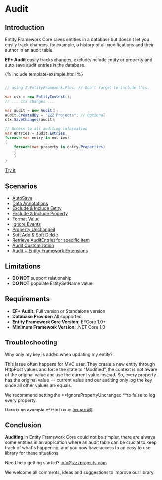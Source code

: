 # Audit

## Introduction

Entity Framework Core saves entities in a database but doesn't let you easily track changes, for example, a history of all modifications and their author in an audit table.

**EF+ Audit** easily tracks changes, exclude/include entity or property and auto save audit entries in the database.


{% include template-example.html %} 
```csharp

// using Z.EntityFramework.Plus; // Don't forget to include this.

var ctx = new EntityContext();
// ... ctx changes ...

var audit = new Audit();
audit.CreatedBy = "ZZZ Projects"; // Optional
ctx.SaveChanges(audit);

// Access to all auditing information
var entries = audit.Entries;
foreach(var entry in entries)
{
    foreach(var property in entry.Properties)
    {
    }
}

```
[Try it](https://dotnetfiddle.net/dc7v3W)

## Scenarios

 - [AutoSave](scenarios/ef-core-audit-autosave)
 - [Data Annotations](scenarios/ef-core-audit-data-annotations)
 - [Exclude & Include Entity](scenarios/ef-core-audit-exclude-include-entity)
 - [Exclude & Include Property](scenarios/ef-core-audit-exclude-include-property)
 - [Format Value](scenarios/ef-core-audit-format-value)
 - [Ignore Events](scenarios/ef-core-audit-ignore-events)
 - [Property Unchanged](scenarios/ef-core-audit-property-unchanged)
 - [Soft Add & Soft Delete](scenarios/ef-core-audit-soft-add-soft-delete)
 - [Retrieve AuditEntries for specific item](scenarios/ef-core-audit-retrieve-audit-entries-for-specific-item)
 - [Audit Customization](scenarios/ef-core-audit-customization)
 - [Audit + Entity Framework Extensions](scenarios/ef-core-audit-ef-extensions)
 
## Limitations

  - **DO NOT** support relationship
  - **DO NOT** populate EntitySetName value

## Requirements

 - **EF+ Audit:** Full version or Standalone version
 - **Database Provider:** All supported
 - **Entity Framework Core Version:** EFCore 1.0+
 - **Minimum Framework Version:** .NET Core 1.0

## Troubleshooting

Why only my key is added when updating my entity?

This issue often happens for MVC user. They create a new entity through HttpPost values and force the state to "Modified", the context is not aware of the original value and use the current value instead. So, every property has the original value == current value and our auditing only log the key since all other values are equals.

We recommend setting the **IgnorePropertyUnchanged **to false to log every property.

Here is an example of this issue: [Issues #8](https://github.com/zzzprojects/EntityFramework-Plus/issues/8)

## Conclusion

**Auditing** in Entity Framework Core could not be simpler, there are always some entities in an application where an audit table can be crucial to keep track of what's happening, and you now have access to an easy to use library for these situations.

Need help getting started? [info@zzzprojects.com](mailto:info@zzzprojects.com)

We welcome all comments, ideas and suggestions to improve our library.
